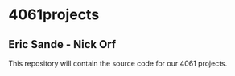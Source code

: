 # 4061projects
## Eric Sande - Nick Orf
This repository will contain the source code for our 4061 projects.
